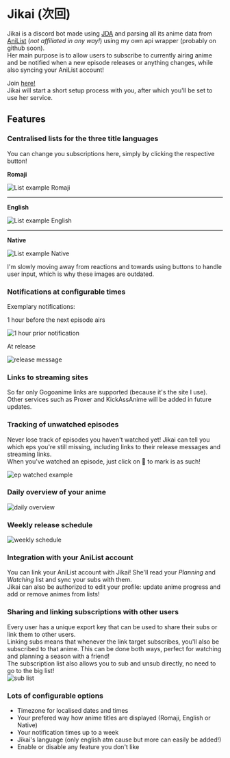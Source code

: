 # Jikai (次回)

Jikai is a discord bot made using [JDA](https://github.com/DV8FromTheWorld/JDA) and parsing all its anime data
from [AniList](https://anilist.co/) (*not affiliated in any way!*) using my own api wrapper (probably on github soon).  
Her main purpose is to allow users to subscribe to currently airing anime and be notified when a new episode releases or
anything changes, while also syncing your AniList account!

Join [here!](https://discord.gg/Q42Aesn)  
Jikai will start a short setup process with you, after which you'll be set to use her service.

## Features

### Centralised lists for the three title languages

You can change you subscriptions here, simply by clicking the respective button!

**Romaji**

![List example Romaji](https://raw.githubusercontent.com/XerRagnaroek/Jikai/dev/doc/listRomajiExample.jpg)
___
**English**

![List example English](https://raw.githubusercontent.com/XerRagnaroek/Jikai/dev/doc/listEnglishExample.jpg)
___
**Native**

![List example Native](https://raw.githubusercontent.com/XerRagnaroek/Jikai/dev/doc/listNativeExample.jpg)

I'm slowly moving away from reactions and towards using buttons to handle user input, which is why these images are
outdated.

### Notifications at configurable times

Exemplary notifications:

1 hour before the next episode airs

![1 hour prior notification](https://raw.githubusercontent.com/XerRagnaroek/Jikai/dev/doc/nextEpHourMsg.jpg)

At release

![release message](https://raw.githubusercontent.com/XerRagnaroek/Jikai/dev/doc/releaseExample.jpg)

### Links to streaming sites

So far only Gogoanime links are supported (because it's the site I use). Other services such as Proxer and KickAssAnime
will be added in future updates.

### Tracking of unwatched episodes

Never lose track of episodes you haven't watched yet! Jikai can tell you which eps you're still missing, including links
to their release messages and streaming links.  
When you've watched an episode, just click on 👀 to mark is as such!

![ep watched example](https://raw.githubusercontent.com/XerRagnaroek/Jikai/dev/doc/epWatchedExample.gif)

### Daily overview of your anime

![daily overview](https://raw.githubusercontent.com/XerRagnaroek/Jikai/dev/doc/dailyExample.jpg)

### Weekly release schedule

![weekly schedule](https://raw.githubusercontent.com/XerRagnaroek/Jikai/dev/doc/weeklyExample.jpg)

### Integration with your AniList account

You can link your AniList account with Jikai! She'll read your *Planning* and *Watching* list and sync your subs with
them.  
Jikai can also be authorized to edit your profile: update anime progress and add or remove animes from lists!

### Sharing and linking subscriptions with other users

Every user has a unique export key that can be used to share their subs or link them to other users.  
Linking subs means that whenever the link target subscribes, you'll also be subscribed to that anime. This can be done
both ways, perfect for watching and planning a season with a friend!  
The subscription list also allows you to sub and unsub directly, no need to go to the big list!  
![sub list](https://raw.githubusercontent.com/XerRagnaroek/Jikai/dev/doc/importSubsExample.gif)

### Lots of configurable options

* Timezone for localised dates and times
* Your prefered way how anime titles are displayed (Romaji, English or Native)
* Your notification times up to a week
* Jikai's language (only english atm cause but more can easily be added!)
* Enable or disable any feature you don't like